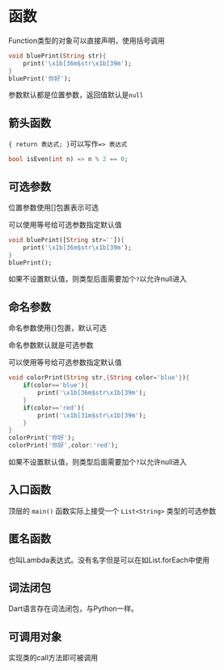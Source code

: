 # 函数

Function类型的对象可以直接声明，使用括号调用
```dart
void bluePrint(String str){
    print('\x1b[36m$str\x1b[39m');
}
bluePrint('你好');
```
参数默认都是位置参数，返回值默认是`null`


## 箭头函数

`{ return 表达式; }`可以写作`=> 表达式`
```dart
bool isEven(int n) => n % 2 == 0;
```


## 可选参数

位置参数使用[]包裹表示可选

可以使用等号给可选参数指定默认值
```dart
void bluePrint([String str='']){
    print('\x1b[36m$str\x1b[39m');
}
bluePrint();
```
如果不设置默认值，则类型后面需要加个`?`以允许null进入


## 命名参数

命名参数使用{}包裹，默认可选

命名参数默认就是可选参数

可以使用等号给可选参数指定默认值
```dart
void colorPrint(String str,{String color='blue'}){
    if(color=='blue'){
        print('\x1b[36m$str\x1b[39m');
    }
    if(color=='red'){
        print('\x1b[31m$str\x1b[39m');
    }
}
colorPrint('你好');
colorPrint('你好',color:'red');
```
如果不设置默认值，则类型后面需要加个`?`以允许null进入


## 入口函数

顶层的 `main()` 函数实际上接受一个 `List<String>` 类型的可选参数


## 匿名函数

也叫Lambda表达式。没有名字但是可以在如List.forEach中使用


## 词法闭包

Dart语言存在词法闭包，与Python一样。

## 可调用对象

实现类的call方法即可被调用

